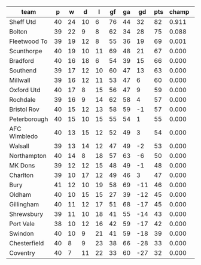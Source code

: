 |     team     | p  | w  | d  | l  | gf | ga | gd  | pts | champ | top2  | top3  | top4  |  5-7  | bot4  | bot3  | bot2  |
|--------------|----|----|----|----|----|----|-----|-----|-------|-------|-------|-------|-------|-------|-------|-------|
| Sheff Utd    | 40 | 24 | 10 |  6 | 76 | 44 |  32 |  82 | 0.911 | 1.000 | 1.000 | 1.000 | 0.000 | 0.000 | 0.000 | 0.000|
| Bolton       | 39 | 22 |  9 |  8 | 62 | 34 |  28 |  75 | 0.088 | 0.927 | 0.990 | 0.998 | 0.002 | 0.000 | 0.000 | 0.000|
| Fleetwood To | 39 | 19 | 12 |  8 | 55 | 36 |  19 |  69 | 0.001 | 0.053 | 0.604 | 0.835 | 0.162 | 0.000 | 0.000 | 0.000|
| Scunthorpe   | 40 | 19 | 10 | 11 | 69 | 48 |  21 |  67 | 0.000 | 0.017 | 0.262 | 0.635 | 0.352 | 0.000 | 0.000 | 0.000|
| Bradford     | 40 | 16 | 18 |  6 | 54 | 39 |  15 |  66 | 0.000 | 0.001 | 0.072 | 0.255 | 0.659 | 0.000 | 0.000 | 0.000|
| Southend     | 39 | 17 | 12 | 10 | 60 | 47 |  13 |  63 | 0.000 | 0.003 | 0.062 | 0.214 | 0.674 | 0.000 | 0.000 | 0.000|
| Millwall     | 39 | 16 | 12 | 11 | 53 | 47 |   6 |  60 | 0.000 | 0.000 | 0.009 | 0.043 | 0.471 | 0.000 | 0.000 | 0.000|
| Oxford Utd   | 40 | 17 |  8 | 15 | 56 | 47 |   9 |  59 | 0.000 | 0.000 | 0.001 | 0.009 | 0.304 | 0.000 | 0.000 | 0.000|
| Rochdale     | 39 | 16 |  9 | 14 | 62 | 58 |   4 |  57 | 0.000 | 0.000 | 0.001 | 0.010 | 0.272 | 0.000 | 0.000 | 0.000|
| Bristol Rov  | 40 | 15 | 12 | 13 | 58 | 59 |  -1 |  57 | 0.000 | 0.000 | 0.000 | 0.001 | 0.057 | 0.000 | 0.000 | 0.000|
| Peterborough | 40 | 15 | 10 | 15 | 55 | 54 |   1 |  55 | 0.000 | 0.000 | 0.000 | 0.000 | 0.012 | 0.000 | 0.000 | 0.000|
| AFC Wimbledo | 40 | 13 | 15 | 12 | 52 | 49 |   3 |  54 | 0.000 | 0.000 | 0.000 | 0.000 | 0.017 | 0.000 | 0.000 | 0.000|
| Walsall      | 39 | 13 | 14 | 12 | 47 | 49 |  -2 |  53 | 0.000 | 0.000 | 0.000 | 0.000 | 0.018 | 0.000 | 0.000 | 0.000|
| Northampton  | 40 | 14 |  8 | 18 | 57 | 63 |  -6 |  50 | 0.000 | 0.000 | 0.000 | 0.000 | 0.000 | 0.004 | 0.000 | 0.000|
| MK Dons      | 39 | 12 | 12 | 15 | 48 | 49 |  -1 |  48 | 0.000 | 0.000 | 0.000 | 0.000 | 0.000 | 0.006 | 0.001 | 0.000|
| Charlton     | 39 | 10 | 17 | 12 | 49 | 46 |   3 |  47 | 0.000 | 0.000 | 0.000 | 0.000 | 0.000 | 0.004 | 0.001 | 0.000|
| Bury         | 41 | 12 | 10 | 19 | 58 | 69 | -11 |  46 | 0.000 | 0.000 | 0.000 | 0.000 | 0.000 | 0.120 | 0.018 | 0.000|
| Oldham       | 40 | 10 | 15 | 15 | 27 | 39 | -12 |  45 | 0.000 | 0.000 | 0.000 | 0.000 | 0.000 | 0.168 | 0.035 | 0.000|
| Gillingham   | 40 | 11 | 12 | 17 | 51 | 68 | -17 |  45 | 0.000 | 0.000 | 0.000 | 0.000 | 0.000 | 0.173 | 0.038 | 0.000|
| Shrewsbury   | 39 | 11 | 10 | 18 | 41 | 55 | -14 |  43 | 0.000 | 0.000 | 0.000 | 0.000 | 0.000 | 0.244 | 0.067 | 0.001|
| Port Vale    | 38 | 10 | 12 | 16 | 42 | 59 | -17 |  42 | 0.000 | 0.000 | 0.000 | 0.000 | 0.000 | 0.407 | 0.142 | 0.008|
| Swindon      | 40 | 10 |  9 | 21 | 41 | 59 | -18 |  39 | 0.000 | 0.000 | 0.000 | 0.000 | 0.000 | 0.873 | 0.704 | 0.063|
| Chesterfield | 40 |  8 |  9 | 23 | 38 | 66 | -28 |  33 | 0.000 | 0.000 | 0.000 | 0.000 | 0.000 | 1.000 | 0.995 | 0.958|
| Coventry     | 40 |  7 | 11 | 22 | 33 | 60 | -27 |  32 | 0.000 | 0.000 | 0.000 | 0.000 | 0.000 | 1.000 | 0.998 | 0.970|
